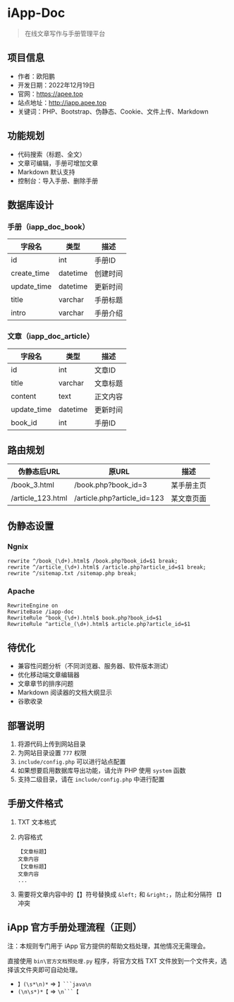# iApp-Doc

> 在线文章写作与手册管理平台

## 项目信息

- 作者：欧阳鹏
- 开发日期：2022年12月19日
- 官网：https://apee.top
- 站点地址：http://iapp.apee.top
- 关键词：PHP、Bootstrap、伪静态、Cookie、文件上传、Markdown

## 功能规划

- 代码搜索（标题、全文）
- 文章可编辑，手册可增加文章
- Markdown 默认支持
- 控制台：导入手册、删除手册

## 数据库设计

### 手册（iapp_doc_book）

| 字段名      | 类型     | 描述     |
| ----------- | -------- | -------- |
| id          | int      | 手册ID   |
| create_time | datetime | 创建时间 |
| update_time | datetime | 更新时间 |
| title       | varchar  | 手册标题 |
| intro       | varchar  | 手册介绍 |

### 文章（iapp_doc_article）

| 字段名      | 类型     | 描述     |
| ----------- | -------- | -------- |
| id          | int      | 文章ID   |
| title       | varchar  | 文章标题 |
| content     | text     | 正文内容 |
| update_time | datetime | 更新时间 |
| book_id     | int      | 手册ID   |

## 路由规划

| 伪静态后URL       | 原URL                       | 描述       |
| ----------------- | --------------------------- | ---------- |
| /book_3.html      | /book.php?book_id=3         | 某手册主页 |
| /article_123.html | /article.php?article_id=123 | 某文章页面 |

## 伪静态设置

### Ngnix

```
rewrite ^/book_(\d+).html$ /book.php?book_id=$1 break;
rewrite ^/article_(\d+).html$ /article.php?article_id=$1 break;
rewrite ^/sitemap.txt /sitemap.php break;
```

### Apache

```
RewriteEngine on
RewriteBase /iapp-doc
RewriteRule ^book_(\d+).html$ book.php?book_id=$1
RewriteRule ^article_(\d+).html$ article.php?article_id=$1
```

## 待优化

- 兼容性问题分析（不同浏览器、服务器、软件版本测试）
- 优化移动端文章编辑器
- 文章章节的排序问题
- Markdown 阅读器的文档大纲显示
- 谷歌收录

## 部署说明

1. 将源代码上传到网站目录
2. 为网站目录设置 `777` 权限
3. `include/config.php` 可以进行站点配置
4. 如果想要启用数据库导出功能，请允许 PHP 使用 `system` 函数
5. 支持二级目录，请在 `include/config.php` 中进行配置

## 手册文件格式

1. TXT 文本格式
2. 内容格式

    ```
    【文章标题】
    文章内容
    【文章标题】
    文章内容
    ...
    ```

3. 需要将文章内容中的【】符号替换成 `&left;` 和 `&right;`，防止和分隔符 `【】` 冲突

## iApp 官方手册处理流程（正则）

注：本规则专门用于 iApp 官方提供的帮助文档处理，其他情况无需理会。

直接使用 `bin\官方文档预处理.py` 程序，将官方文档 TXT 文件放到一个文件夹，选择该文件夹即可自动处理。

- `】(\s*\n)*` => `】```java\n`
- `(\n\s*)*【` => `\n```【`
